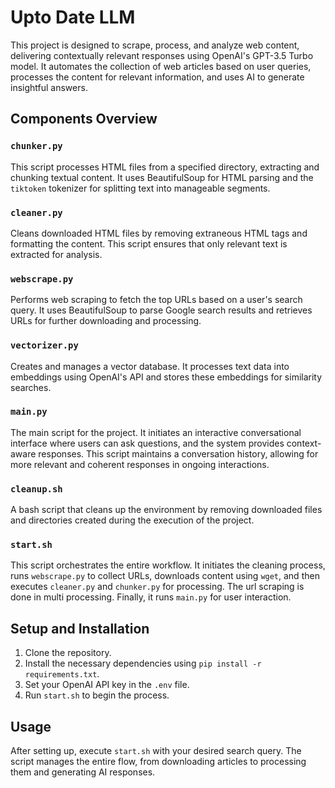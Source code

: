 # Upto Date LLM

This project is designed to scrape, process, and analyze web content, delivering contextually relevant responses using OpenAI's GPT-3.5 Turbo model. It automates the collection of web articles based on user queries, processes the content for relevant information, and uses AI to generate insightful answers.

## Components Overview


### `chunker.py`

This script processes HTML files from a specified directory, extracting and chunking textual content. It uses BeautifulSoup for HTML parsing and the `tiktoken` tokenizer for splitting text into manageable segments.

### `cleaner.py`

Cleans downloaded HTML files by removing extraneous HTML tags and formatting the content. This script ensures that only relevant text is extracted for analysis.

### `webscrape.py`

Performs web scraping to fetch the top URLs based on a user's search query. It uses BeautifulSoup to parse Google search results and retrieves URLs for further downloading and processing.

### `vectorizer.py`

Creates and manages a vector database. It processes text data into embeddings using OpenAI's API and stores these embeddings for similarity searches.

### `main.py`

The main script for the project. It initiates an interactive conversational interface where users can ask questions, and the system provides context-aware responses. This script maintains a conversation history, allowing for more relevant and coherent responses in ongoing interactions.

### `cleanup.sh`

A bash script that cleans up the environment by removing downloaded files and directories created during the execution of the project.

### `start.sh`

This script orchestrates the entire workflow. It initiates the cleaning process, runs `webscrape.py` to collect URLs, downloads content using `wget`, and then executes `cleaner.py` and `chunker.py` for processing. The url scraping is done in multi processing. Finally, it runs `main.py` for user interaction.

## Setup and Installation

1. Clone the repository.
2. Install the necessary dependencies using `pip install -r requirements.txt`.
3. Set your OpenAI API key in the `.env` file.
4. Run `start.sh` to begin the process.

## Usage

After setting up, execute `start.sh` with your desired search query. The script manages the entire flow, from downloading articles to processing them and generating AI responses.
